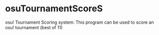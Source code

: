 # osuTournamentScoreS
osu! Tournament Scoring system: 
This program can be used to score an osu! tournament (best of 11)
